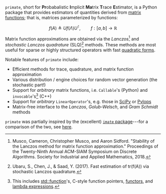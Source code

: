 `primate`, short for **Pr**obabalistic **I**mplicit **Ma**trix **T**race **E**stimator, is a Python package that provides estimators of quantities derived from [matrix functions](https://en.wikipedia.org/wiki/Analytic_function_of_a_matrix); that is, matrices parameterized by functions:

$$ f(A) \triangleq U f(\Lambda) U^{\intercal}, \quad \quad f : [a,b] \to \mathbb{R}$$

Matrix function approximations are obtained via the _Lanczos_[^1] and _stochastic Lanczos quadrature_ (SLQ)[^2] methods. These methods are most useful for sparse or highly structured operators with fast [quadratic forms](https://en.wikipedia.org/wiki/Quadratic_form#Associated_symmetric_matrix).

Notable features of `primate` include:

- Efficient methods for trace, quadrature, and matrix function approximation
- Various distribution / engine choices for random vector generation (the stochastic part!)
- Support for _arbitrary_ matrix functions, i.e. `Callable`'s (Python) and `invocable`'s[^3] (C++)
- Support for _arbitrary_ `LinearOperator`'s, e.g. those in [SciPy](https://docs.scipy.org/doc/scipy/reference/generated/scipy.sparse.linalg.LinearOperator.html#scipy-sparse-linalg-linearoperator) or [Pylops](https://pylops.readthedocs.io/en/stable/index.html)
- Matrix-free interface to the _Lanczos_, _Golub-Welsch_, and _Gram Schmidt_ methods

<!-- Moreover, `primate`'s C++ API uses a generic template interface written with [C++20 Concepts](https://en.cppreference.com/w/cpp/language/constraints)---thus, any `LinearOperator` [fitting the constraints](https://github.com/peekxc/primate/blob/d09459c017fcba68a11eaeb56296ef0c97d6c053/include/_linear_operator/linear_operator.h#L21-L49).  -->
<!-- To use,, the library is is [header-only](https://en.wikipedia.org/wiki/Header-only), so integration is a si.  -->

`primate` was partially inspired by the (excellent) [`imate` package](https://github.com/ameli/imate)---for a comparison of the two, see [here](https://peekxc.github.io/primate/imate_compare.html).

[^1]: Musco, Cameron, Christopher Musco, and Aaron Sidford. "Stability of the Lanczos method for matrix function approximation." Proceedings of the Twenty-Ninth Annual ACM-SIAM Symposium on Discrete Algorithms. Society for Industrial and Applied Mathematics, 2018.
[^2]: Ubaru, S., Chen, J., & Saad, Y. (2017). Fast estimation of tr(f(A)) via stochastic Lanczos quadrature.
[^3]: This includes [std::function](https://en.cppreference.com/w/cpp/utility/functional/function)'s, C-style function pointers, [functors](https://stackoverflow.com/questions/356950/what-are-c-functors-and-their-uses), and [lambda expressions](https://en.cppreference.com/w/cpp/language/lambda).

